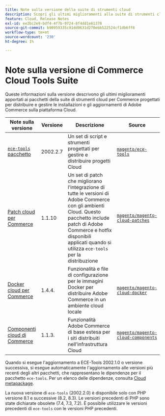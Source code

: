 ```yaml
---
title: Note sulla versione della suite di strumenti cloud
description: Scopri gli ultimi miglioramenti alla suite di strumenti cloud per Adobe Commerce.
feature: Cloud, Release Notes
exl-id: ee2bc2e9-bdf4-4f7b-9724-8f4dd1e61378
source-git-commit: b90959335c91dd0631d270ebb522524cf1db6ff0
workflow-type: tm+mt
source-wordcount: '230'
ht-degree: 1%

---
```


# Note sulla versione di Commerce Cloud Tools Suite

Queste informazioni sulla versione descrivono gli ultimi miglioramenti apportati ai pacchetti della suite di strumenti cloud per Commerce progettati per distribuire e gestire le installazioni e gli aggiornamenti di Adobe Commerce sulla piattaforma Cloud.

| Note sulla versione | Versione | Descrizione | Source |
| ----------------- |----------| ---------------------------------------- | --------------------------- |
| [`ece-tools` pacchetto](ece-tools-package.md) | 2002.2.7 | Un set di script e strumenti progettati per gestire e distribuire progetti Cloud | [`magento/ece-tools`](https://github.com/magento/ece-tools/tree/2002.2.7) |
| [Patch cloud per Commerce](cloud-patches.md) | 1.1.10 | Un set di patch che migliorano l’integrazione di tutte le versioni di Adobe Commerce con gli ambienti Cloud. Questo pacchetto include patch di Adobe Commerce e hotfix disponibili applicati quando si utilizza `ece-tools` per la distribuzione | [`magento/magento-cloud-patches`](https://github.com/magento/magento-cloud-patches/tree/1.1.10) |
| [Docker cloud per Commerce](cloud-docker.md) | 1.4.4. | Funzionalità e file di configurazione per le immagini Docker per distribuire Adobe Commerce in un ambiente cloud locale | [`magento/magento-cloud-docker`](https://github.com/magento/magento-cloud-docker/tree/1.4.4) |
| [Componenti cloud di Commerce](cloud-components.md) | 1.1.3. | Funzionalità Adobe Commerce di base estesa per i siti distribuiti nell’infrastruttura Cloud | [`magento/magento-cloud-components`](https://github.com/magento/magento-cloud-components/tree/1.1.3) |

Quando si esegue l&#39;aggiornamento a ECE-Tools 2002.1.0 o versione successiva, si esegue automaticamente l&#39;aggiornamento alle versioni più recenti degli altri pacchetti, che rappresentano le dipendenze per il pacchetto `ece-tools`. Per un elenco delle dipendenze, consulta [Cloud metapackage](../development/overview.md#cloud-metapackage).

La nuova versione di `ece-tools` (2002.2.0) è disponibile solo con PHP versione 8.1 e successive (8.2, 8.3). Le versioni precedenti di PHP sono state dichiarate obsolete (7.4, 7.3, 7.2). È possibile utilizzare le versioni precedenti di `ece-tools` con le versioni PHP precedenti.

